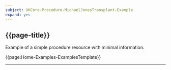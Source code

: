 ```yaml
---
subject: UKCore-Procedure-MichaelJonesTransplant-Example
expand: yes
---
```



## {{page-title}}


Example of a simple procedure resource with minimal information.

{{page:Home-Examples-ExamplesTemplate}}


---